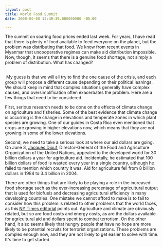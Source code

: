 ```yaml
---
layout: post
title: World Food Summit
date: 2008-06-08 12:49:39.000000000 -05:00

---
```

<p>The summit on soaring food prices ended last week. For years, I have read that there is plenty of food available to feed everyone on the planet, but the problem was distributing that food. We know from recent events in Myanmar that uncooperative regimes can make aid distribution impossible. Now, though, it seems that there is a genuine food shortage, not simply a problem of distribution. What has changed?</p>
<p><!--more--><br />
 My guess is that we will all try to find the one cause of the crisis, and each group will propose a different cause depending on their political leanings. We should keep in mind that complex situations generally have complex causes, and oversimplification often exacerbates the problem. Here are a few things that need to be considered.</p>
<p>First, serious research needs to be done on the effects of climate change on agriculture and fisheries. Some of the best evidence that climate change is occurring is the change in elevations and temperate zones in which plant species are growing. One of our guides in Costa Rica even mentioned that crops are growing in higher elevations now, which means that they are not growing in some of the lower elevations.</p>
<p>Second, we need to take a serious look at where our aid dollars are going. On June 3, <a title="The world only needs 30 billion dollars a year to eradicate the scourge of hunger" href="http://www.fao.org/newsroom/en/news/2008/1000853/index.html">Jacques Diouf</a>, Director-General of the Food and Agriculture Organization of the United Nations, appealed to the developed world for 30 billion dollars a year for agriculture aid. Incidentally, he estimated that 100 billion dollars of food is wasted every year in a single country, although he failed to mention which country it was. Aid for agriculture fell from 8 billion dollars in 1984 to 3.4 billion in 2004.</p>
<p>There are other things that are likely to be playing a role in the increased food shortage such as the ever-increasing percentage of agricultural output that is used for biofuels and decreasing agricultural efficiency in many developing countries. One mistake we cannot afford to make is to fail to consider how this problem is related to other problems that the world faces, as this <a href="http://www.nytimes.com/2008/06/09/opinion/09mon1.html?th&amp;emc=th" title="Editorial - Politics and Hunger - Editorial - NYTimes.com">NY Times editorial</a> points out. Agriculture and climate are obviously related, but so are food costs and energy costs, as are the dollars available for agricultural aid and dollars spent to combat terrorism. On the other hand, it also seems likely that hungry people that have no hope are more likely to be potential recruits for terrorist organizations. These problems are complex enough now, and they are not likely to get easier to solve with time. It's time to get started.</p>
